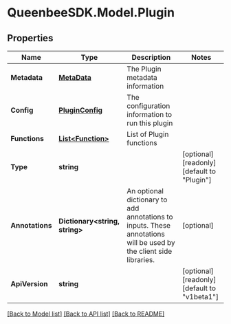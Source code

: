 
# QueenbeeSDK.Model.Plugin

## Properties

Name | Type | Description | Notes
------------ | ------------- | ------------- | -------------
**Metadata** | [**MetaData**](MetaData.md) | The Plugin metadata information | 
**Config** | [**PluginConfig**](PluginConfig.md) | The configuration information to run this plugin | 
**Functions** | [**List&lt;Function&gt;**](Function.md) | List of Plugin functions | 
**Type** | **string** |  | [optional] [readonly] [default to "Plugin"]
**Annotations** | **Dictionary&lt;string, string&gt;** | An optional dictionary to add annotations to inputs. These annotations will be used by the client side libraries. | [optional] 
**ApiVersion** | **string** |  | [optional] [readonly] [default to "v1beta1"]

[[Back to Model list]](../README.md#documentation-for-models)
[[Back to API list]](../README.md#documentation-for-api-endpoints)
[[Back to README]](../README.md)

